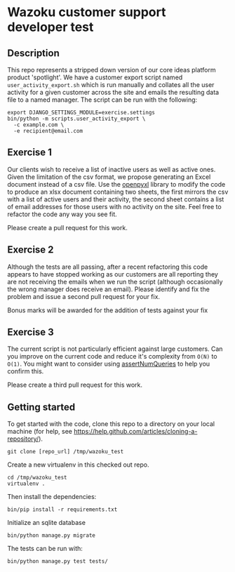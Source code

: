 # Wazoku customer support developer test

## Description
This repo represents a stripped down version of our core ideas platform product 'spotlight'.
We have a customer export script named `user_activity_export.sh` which is run manually
and collates all the user activity for a given customer across the
site and emails the resulting data file to a named manager. The script can be run with the following:

    export DJANGO_SETTINGS_MODULE=exercise.settings
    bin/python -m scripts.user_activity_export \
      -c example.com \
      -e recipient@email.com


## Exercise 1

Our clients wish to receive a list of inactive users as well as active ones. Given the limitation
of the csv format, we propose generating an Excel document instead of a csv file. Use the
[openpyxl](https://openpyxl.readthedocs.org/) library to modify the code to produce an xlsx document
containing two sheets, the first mirrors the csv with a list of active users and their activity, the
second sheet contains a list of email addresses for those users with no activity on the site.
Feel free to refactor the code any way you see fit.

Please create a pull request for this work.

## Exercise 2

Although the tests are all passing, after a recent refactoring this code appears to have stopped working as
our customers are all reporting they are not receiving the emails when we run the script
(although occasionally the wrong manager does receive an email).
Please identify and fix the problem and issue a second pull request for your fix.

Bonus marks will be awarded for the addition of tests against your fix

## Exercise 3

The current script is not particularly efficient against large customers. Can you improve on
the current code and reduce it's complexity from `O(N)` to `O(1)`. You might want to consider using [assertNumQueries]( https://docs.djangoproject.com/en/1.9/topics/testing/tools/#django.test.TransactionTestCase.assertNumQueries) to help you confirm this.

Please create a third pull request for this work.

## Getting started

To get started with the code, clone this repo to a directory on your local machine (for help, see https://help.github.com/articles/cloning-a-repository/).

    git clone [repo_url] /tmp/wazoku_test

Create a new virtualenv in this checked out repo.

    cd /tmp/wazoku_test
    virtualenv .


Then install the dependencies:

    bin/pip install -r requirements.txt


Initialize an sqlite database

    bin/python manage.py migrate


The tests can be run with:

    bin/python manage.py test tests/

